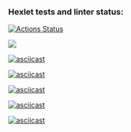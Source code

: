 ### Hexlet tests and linter status:
[![Actions Status](https://github.com/Lepihin/python-project-49/actions/workflows/hexlet-check.yml/badge.svg)](https://github.com/Lepihin/python-project-49/actions)

<a href="https://codeclimate.com/github/Lepihin/python-project-49/maintainability"><img src="https://api.codeclimate.com/v1/badges/75005184b117fd89224a/maintainability" /></a>

[![asciicast](https://asciinema.org/a/H3e6pKW0XD8w88vaTNf2d0u73.svg)](https://asciinema.org/a/H3e6pKW0XD8w88vaTNf2d0u73)


[![asciicast](https://asciinema.org/a/CWy4neKaZCPJAkV7Wi4xoyrdH.svg)](https://asciinema.org/a/CWy4neKaZCPJAkV7Wi4xoyrdH)


[![asciicast](https://asciinema.org/a/EJWBFuTzzmyGrQxtOZ0vYfPar.svg)](https://asciinema.org/a/EJWBFuTzzmyGrQxtOZ0vYfPar)


[![asciicast](https://asciinema.org/a/j2oV7D1uWOQz9Swn2nlEfspS7.svg)](https://asciinema.org/a/j2oV7D1uWOQz9Swn2nlEfspS7)

[![asciicast](https://asciinema.org/a/uKSl0dekeb686Cq1cCAI0sjyU.svg)](https://asciinema.org/a/uKSl0dekeb686Cq1cCAI0sjyU)

